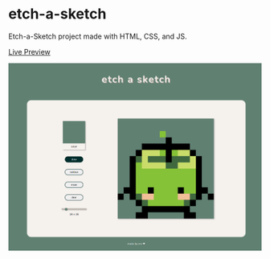 # etch-a-sketch
Etch-a-Sketch project made with HTML, CSS, and JS.

[Live Preview](https://yipqp.github.io/etch-a-sketch)

![Screenshot](images/etch-a-sketch-preview.png)